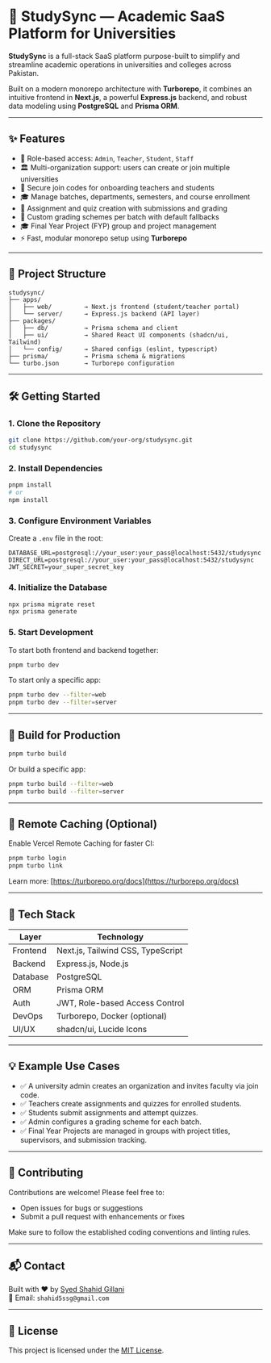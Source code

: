 # 🧠 StudySync — Academic SaaS Platform for Universities

**StudySync** is a full-stack SaaS platform purpose-built to simplify and streamline academic operations in universities and colleges across Pakistan.

Built on a modern monorepo architecture with **Turborepo**, it combines an intuitive frontend in **Next.js**, a powerful **Express.js** backend, and robust data modeling using **PostgreSQL** and **Prisma ORM**.

---

## ✨ Features

- 🔐 Role-based access: `Admin`, `Teacher`, `Student`, `Staff`
- 🏛️ Multi-organization support: users can create or join multiple universities
- 🔑 Secure join codes for onboarding teachers and students
- 🎓 Manage batches, departments, semesters, and course enrollment
- 📝 Assignment and quiz creation with submissions and grading
- 🧪 Custom grading schemes per batch with default fallbacks
- 🎓 Final Year Project (FYP) group and project management
- ⚡ Fast, modular monorepo setup using **Turborepo**

---

## 📁 Project Structure

```
studysync/
├── apps/
│   ├── web/         → Next.js frontend (student/teacher portal)
│   └── server/      → Express.js backend (API layer)
├── packages/
│   ├── db/          → Prisma schema and client
│   ├── ui/          → Shared React UI components (shadcn/ui, Tailwind)
│   └── config/      → Shared configs (eslint, typescript)
├── prisma/          → Prisma schema & migrations
└── turbo.json       → Turborepo configuration
```

---

## 🛠️ Getting Started

### 1. Clone the Repository

```bash
git clone https://github.com/your-org/studysync.git
cd studysync
```

### 2. Install Dependencies

```bash
pnpm install
# or
npm install
```

### 3. Configure Environment Variables

Create a `.env` file in the root:

```env
DATABASE_URL=postgresql://your_user:your_pass@localhost:5432/studysync
DIRECT_URL=postgresql://your_user:your_pass@localhost:5432/studysync
JWT_SECRET=your_super_secret_key
```

### 4. Initialize the Database

```bash
npx prisma migrate reset
npx prisma generate
```

### 5. Start Development

To start both frontend and backend together:

```bash
pnpm turbo dev
```

To start only a specific app:

```bash
pnpm turbo dev --filter=web
pnpm turbo dev --filter=server
```

---

## 🚀 Build for Production

```bash
pnpm turbo build
```

Or build a specific app:

```bash
pnpm turbo build --filter=web
pnpm turbo build --filter=server
```

---

## 🔗 Remote Caching (Optional)

Enable Vercel Remote Caching for faster CI:

```bash
pnpm turbo login
pnpm turbo link
```

Learn more: [https://turborepo.org/docs](https://turborepo.org/docs)

---

## 🧪 Tech Stack

| Layer    | Technology                        |
| -------- | --------------------------------- |
| Frontend | Next.js, Tailwind CSS, TypeScript |
| Backend  | Express.js, Node.js               |
| Database | PostgreSQL                        |
| ORM      | Prisma ORM                        |
| Auth     | JWT, Role-based Access Control    |
| DevOps   | Turborepo, Docker (optional)      |
| UI/UX    | shadcn/ui, Lucide Icons           |

---

## 💡 Example Use Cases

- ✅ A university admin creates an organization and invites faculty via join code.
- ✅ Teachers create assignments and quizzes for enrolled students.
- ✅ Students submit assignments and attempt quizzes.
- ✅ Admin configures a grading scheme for each batch.
- ✅ Final Year Projects are managed in groups with project titles, supervisors, and submission tracking.

---

## 🤝 Contributing

Contributions are welcome! Please feel free to:

- Open issues for bugs or suggestions
- Submit a pull request with enhancements or fixes

Make sure to follow the established coding conventions and linting rules.

---

## 📬 Contact

Built with ❤️ by [Syed Shahid Gillani](https://github.com/sibshahz)  
📧 Email: `shahid5ssg@gmail.com`

---

## 📜 License

This project is licensed under the [MIT License](./LICENSE).
